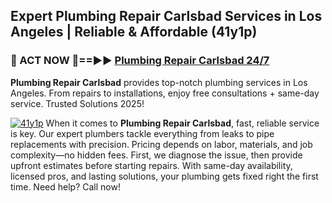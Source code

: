 ## Expert Plumbing Repair Carlsbad Services in Los Angeles | Reliable & Affordable (41y1p)  

<h3>🚿 ACT NOW 🌟==►► <a href="https://tinyurl.com/2ne6vx2x" rel="nofollow">Plumbing Repair Carlsbad 24/7</a></h3>

**Plumbing Repair Carlsbad** provides top-notch plumbing services in Los Angeles. From repairs to installations, enjoy free consultations + same-day service. Trusted Solutions 2025!

[![41y1p](https://i.imgur.com/4PFF4AK.jpeg)](https://tinyurl.com/2ne6vx2x)
When it comes to **Plumbing Repair Carlsbad**, fast, reliable service is key. Our expert plumbers tackle everything from leaks to pipe replacements with precision. Pricing depends on labor, materials, and job complexity—no hidden fees. First, we diagnose the issue, then provide upfront estimates before starting repairs. With same-day availability, licensed pros, and lasting solutions, your plumbing gets fixed right the first time. Need help? Call now!